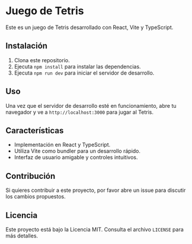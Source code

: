 # Juego de Tetris

Este es un juego de Tetris desarrollado con React, Vite y TypeScript.

## Instalación

1. Clona este repositorio.
2. Ejecuta `npm install` para instalar las dependencias.
3. Ejecuta `npm run dev` para iniciar el servidor de desarrollo.

## Uso

Una vez que el servidor de desarrollo esté en funcionamiento, abre tu navegador y ve a `http://localhost:3000` para jugar al Tetris.

## Características

- Implementación en React y TypeScript.
- Utiliza Vite como bundler para un desarrollo rápido.
- Interfaz de usuario amigable y controles intuitivos.

## Contribución

Si quieres contribuir a este proyecto, por favor abre un issue para discutir los cambios propuestos.

## Licencia

Este proyecto está bajo la Licencia MIT. Consulta el archivo `LICENSE` para más detalles.
